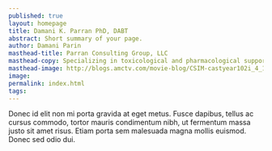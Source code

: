 ```yaml
---
published: true
layout: homepage
title: Damani K. Parran PhD, DABT
abstract: Short summary of your page.
author: Damani Parin
masthead-title: Parran Consulting Group, LLC
masthead-copy: Specializing in toxicological and pharmacological support through preclinical and clinical protocol design, critical peer review, scientific writing and serving as expert witnesses to the Court and litigants.
masthead-image: http://blogs.amctv.com/movie-blog/CSIM-castyear102i_4_1-560.jpg
image:
permalink: index.html
tags:
---
```


Donec id elit non mi porta gravida at eget metus. Fusce dapibus, tellus ac cursus commodo, tortor mauris condimentum nibh, ut fermentum massa justo sit amet risus. Etiam porta sem malesuada magna mollis euismod. Donec sed odio dui.